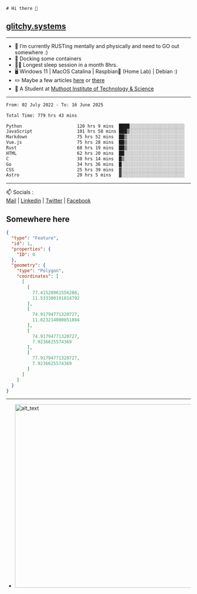 ```
# Hi there 👋
```
## [glitchy.systems](https://glitchy.systems)
---

- 🌱 I’m currently RUSTing mentally and physically and need to GO out somewhere :)
- 🐋 Docking some containers
- 😶‍🌫️ Longest sleep session in a month 8hrs.
- 🖥️ Windows 11 | MacOS Catalina | Raspbian🥧 (Home Lab) | Debian :)
- ✏️ Maybe a few articles [here](https://medium.com/@advaithnarayanan8) or [there](https://medium.com/@advaithnarayanan8)
- 📑 A Student at [Muthoot Institute of Technology & Science](https://mgmits.ac.in/)



---

<!--START_SECTION:waka-->

```txt
From: 02 July 2022 - To: 16 June 2025

Total Time: 779 hrs 43 mins

Python                     120 hrs 9 mins  ████░░░░░░░░░░░░░░░░░░░░░   15.41 %
JavaScript                 101 hrs 58 mins ███▒░░░░░░░░░░░░░░░░░░░░░   13.08 %
Markdown                   75 hrs 52 mins  ██▒░░░░░░░░░░░░░░░░░░░░░░   09.73 %
Vue.js                     75 hrs 28 mins  ██▒░░░░░░░░░░░░░░░░░░░░░░   09.68 %
Rust                       68 hrs 19 mins  ██▒░░░░░░░░░░░░░░░░░░░░░░   08.76 %
HTML                       62 hrs 20 mins  ██░░░░░░░░░░░░░░░░░░░░░░░   08.00 %
C                          38 hrs 14 mins  █▒░░░░░░░░░░░░░░░░░░░░░░░   04.90 %
Go                         34 hrs 36 mins  █░░░░░░░░░░░░░░░░░░░░░░░░   04.44 %
CSS                        25 hrs 39 mins  ▓░░░░░░░░░░░░░░░░░░░░░░░░   03.29 %
Astro                      20 hrs 5 mins   ▓░░░░░░░░░░░░░░░░░░░░░░░░   02.58 %
```

<!--END_SECTION:waka-->

---

📫 Socials :<br>
[Mail](mailto:advaith@glitchy.systems) | [Linkedin](https://www.linkedin.com/in/advaith-narayanan-a72152214/) | [Twitter](https://twitter.com/advaithnarayan) | [Facebook](https://screenmessage.com/qinq)

## Somewhere here

```geojson
{
  "type": "Feature",
  "id": 1,
  "properties": {
    "ID": 0
  },
  "geometry": {
    "type": "Polygon",
    "coordinates": [
      [
        [
          77.41528961556286,
          11.533300191814792
        ],
        [
          74.91794771320727,
          11.823214080851884
        ],
        [
          74.91794771320727,
          7.9236625574369
        ],
        [
          77.91794771320727,
          7.9236625574369
        ]
      ]
    ]
  }
}
```


--- 
- [<img alt="alt_text" width="500px" src="https://valid.x86.fr/cache/banner/xv24bv-6.png" />](https://valid.x86.fr/xv24bv)


